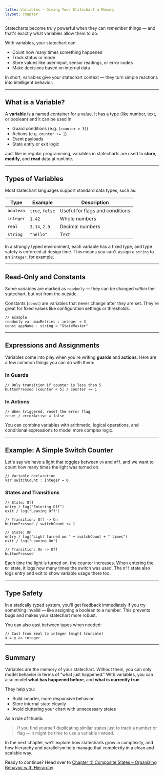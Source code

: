 ```yaml
---
title: Variables – Giving Your Statechart a Memory
layout: chapter
---
```


Statecharts become truly powerful when they can *remember* things — and that's exactly what variables allow them to do.

With variables, your statechart can:
- Count how many times something happened
- Track status or mode
- Store values like user input, sensor readings, or error codes
- Make decisions based on internal data

In short, variables give your statechart context — they turn simple reactions into intelligent behavior.

---

## What is a Variable?

A **variable** is a named container for a value. It has a type (like number, text, or boolean) and it can be used in:
- Guard conditions (e.g. `[counter > 3]`)
- Actions (e.g. `counter += 1`)
- Event payloads
- State entry or exit logic

Just like in regular programming, variables in statecharts are used to **store**, **modify**, and **read** data at runtime.

---

## Types of Variables

Most statechart languages support standard data types, such as:

| Type    | Example       | Description                          |
|---------|---------------|--------------------------------------|
| `boolean` | `true`, `false` | Useful for flags and conditions |
| `integer` | `1`, `42`        | Whole numbers                     |
| `real`    | `3.14`, `2.0`    | Decimal numbers                   |
| `string`  | `"hello"`        | Text                              |

In a strongly typed environment, each variable has a fixed type, and type safety is enforced at design time. This means you can't assign a `string` to an `integer`, for example.

---

## Read-Only and Constants

Some variables are marked as `readonly` — they can be changed *within* the statechart, but not from the outside.

Constants (`const`) are variables that never change after they are set. They're great for fixed values like configuration settings or thresholds.

```text
// example
readonly var maxRetries : integer = 3
const appName : string = "StateMaster"
```

---

## Expressions and Assignments

Variables come into play when you're writing **guards** and **actions**. Here are a few common things you can do with them:

### In Guards

```text
// Only transition if counter is less than 5
buttonPressed [counter < 5] / counter += 1
```

### In Actions

```text
// When triggered, reset the error flag
reset / errorActive = false
```

You can combine variables with arithmetic, logical operations, and conditional expressions to model more complex logic.

---

## Example: A Simple Switch Counter

Let's say we have a light that toggles between `On` and `Off`, and we want to count how many times the light was turned on.

```text
// Variable declaration
var switchCount : integer = 0
```

### States and Transitions

```text
// State: Off
entry / log("Entering Off")
exit / log("Leaving Off")

// Transition: Off -> On
buttonPressed / switchCount += 1
```

```text
// State: On
entry / log("Light turned on " + switchCount + " times")
exit / log("Leaving On")

// Transition: On -> Off
buttonPressed
```

Each time the light is turned on, the counter increases. When entering the `On` state, it logs how many times the switch was used. The `Off` state also logs entry and exit to show variable usage there too.

---

## Type Safety

In a statically typed system, you'll get feedback immediately if you try something invalid — like assigning a boolean to a number. This prevents bugs and makes your statechart more robust.

You can also cast between types when needed:

```text
// Cast from real to integer (might truncate)
x = y as integer
```

---

## Summary

Variables are the memory of your statechart. Without them, you can only model behavior in terms of "what just happened." With variables, you can also model **what has happened before**, and **what is currently true**.

They help you:
- Build smarter, more responsive behavior
- Store internal state cleanly
- Avoid cluttering your chart with unnecessary states

As a rule of thumb:

> If you find yourself duplicating similar states just to track a number or flag — it might be time to use a variable instead.

In the next chapter, we'll explore how statecharts grow in complexity, and how hierarchy and parallelism help manage that complexity in a clean and scalable way.

Ready to continue? Head over to [Chapter 4: Composite States – Organizing Behavior with Hierarchy](04-composite-states.md) 